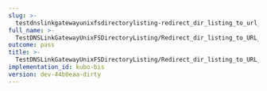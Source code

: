 ```yaml
---
slug: >-
  testdnslinkgatewayunixfsdirectorylisting-redirect_dir_listing_to_url_with_trailing_slash_(http_proxy)-header_location
full_name: >-
  TestDNSLinkGatewayUnixFSDirectoryListing/Redirect_dir_listing_to_URL_with_trailing_slash_(HTTP_proxy)/Header_Location
outcome: pass
title: >-
  TestDNSLinkGatewayUnixFSDirectoryListing/Redirect_dir_listing_to_URL_with_trailing_slash_(HTTP_proxy)/Header_Location
implementation_id: kubo-bis
version: dev-44b0eaa-dirty
---
```


